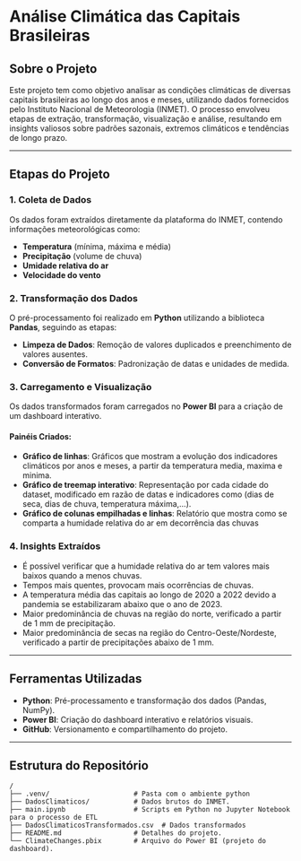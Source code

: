 # Análise Climática das Capitais Brasileiras  

## Sobre o Projeto  
Este projeto tem como objetivo analisar as condições climáticas de diversas capitais brasileiras ao longo dos anos e meses, utilizando dados fornecidos pelo Instituto Nacional de Meteorologia (INMET). O processo envolveu etapas de extração, transformação, visualização e análise, resultando em insights valiosos sobre padrões sazonais, extremos climáticos e tendências de longo prazo.

---

## Etapas do Projeto  

### 1. **Coleta de Dados**  
Os dados foram extraídos diretamente da plataforma do INMET, contendo informações meteorológicas como:  
- **Temperatura** (mínima, máxima e média)  
- **Precipitação** (volume de chuva)  
- **Umidade relativa do ar**  
- **Velocidade do vento**    

### 2. **Transformação dos Dados**  
O pré-processamento foi realizado em **Python** utilizando a biblioteca **Pandas**, seguindo as etapas:  
- **Limpeza de Dados**: Remoção de valores duplicados e preenchimento de valores ausentes.  
- **Conversão de Formatos**: Padronização de datas e unidades de medida.  
  

### 3. **Carregamento e Visualização**  
Os dados transformados foram carregados no **Power BI** para a criação de um dashboard interativo.  

#### Painéis Criados:  
- **Gráfico de linhas**: Gráficos que mostram a evolução dos indicadores climáticos por anos e meses, a partir da temperatura media, maxima e minima.  
- **Gráfico de treemap interativo**: Representação por cada cidade do dataset, modificado em razão de datas e indicadores como (dias de seca, dias de chuva, temperatura máxima,...).  
- **Gráfico de colunas empilhadas e linhas**: Relatório que mostra como se comparta a humidade relativa do ar em decorrência das chuvas  


### 4. **Insights Extraídos**  
- É possível verificar que a humidade relativa do ar tem valores mais baixos quando a menos chuvas.  
- Tempos mais quentes, provocam mais ocorrências de chuvas.
- A temperatura média das capitais ao longo de 2020 a 2022 devido a pandemia se estabilizaram abaixo que o ano de 2023.
- Maior predominância de chuvas na região do norte, verificado a partir de 1 mm de precipitação.
- Maior predominância de secas na região do Centro-Oeste/Nordeste, verificado a partir de precipitações abaixo de 1 mm.

---

## Ferramentas Utilizadas  
- **Python**: Pré-processamento e transformação dos dados (Pandas, NumPy).  
- **Power BI**: Criação do dashboard interativo e relatórios visuais.  
- **GitHub**: Versionamento e compartilhamento do projeto.  

---

## Estrutura do Repositório  

```plaintext
/
├── .venv/                     # Pasta com o ambiente python
├── DadosClimaticos/           # Dados brutos do INMET.
├── main.ipynb                 # Scripts em Python no Jupyter Notebook para o processo de ETL
├── DadosClimaticosTransformados.csv  # Dados transformados
├── README.md                  # Detalhes do projeto.
└── ClimateChanges.pbix        # Arquivo do Power BI (projeto do dashboard).

